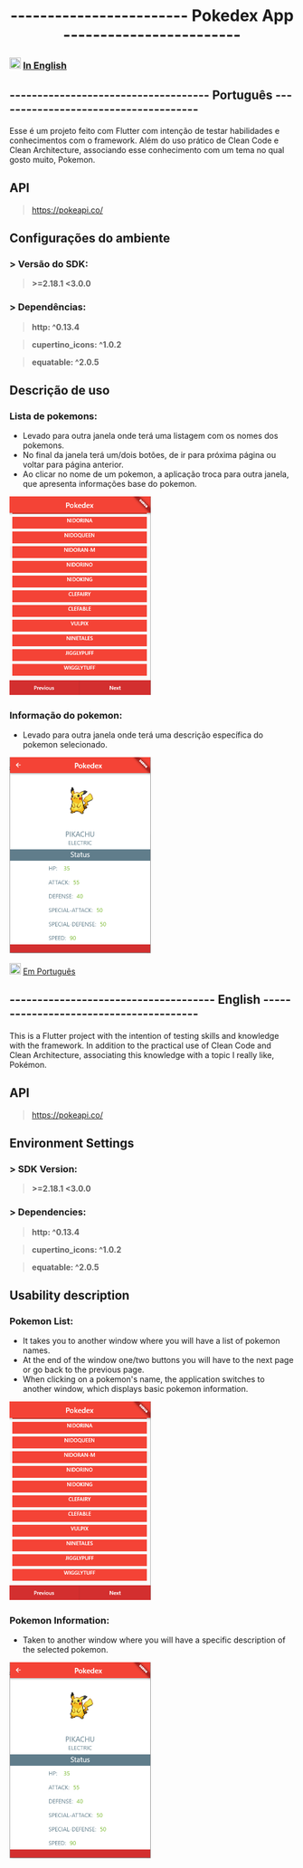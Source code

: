 <link href="https://cdn.jsdelivr.net/npm/bootstrap@5.0.2/dist/css/bootstrap.min.css" rel="stylesheet" integrity="sha384-EVSTQN3/azprG1Anm3QDgpJLIm9Nao0Yz1ztcQTwFspd3yD65VohhpuuCOmLASjC" crossorigin="anonymous">

# <center>    ------------------------ Pokedex App ------------------------</center>

### <a> <img src="https://cdn-icons-png.flaticon.com/512/197/197484.png" width="20" height="20"></img> [In English](#language-english)</a> 




## ------------------------------------ <a id="language-portugues"> Português </a>-------------------------------------


Esse é um projeto feito com Flutter com intenção de testar habilidades e conhecimentos com o framework.
Além do uso prático de Clean Code e Clean Architecture, associando esse conhecimento com um tema no qual gosto muito, Pokemon.

## API
 > https://pokeapi.co/

## Configurações do ambiente

### > Versão do SDK:  
 > **\>=2.18.1 <3.0.0**
### > Dependências:  
 > **http: ^0.13.4**
 
 > **cupertino_icons: ^1.0.2**
 
 > **equatable: ^2.0.5**
 
 ## Descrição de uso
 
 ### Lista de pokemons:
 
 - Levado para outra janela onde terá uma listagem com os nomes dos pokemons.
 - No final da janela terá um/dois botões, de ir para próxima página ou voltar para página anterior.
 - Ao clicar no nome de um pokemon, a aplicação troca para outra janela, que apresenta informações base do pokemon.

 <img src="images/list_pokemon.png" width="250" > </img>




 ### Informação do pokemon:
   - Levado para outra janela onde terá uma descrição específica do pokemon selecionado.
 
 
 <img src="images/data_pokemon.png" width="250" > </img>


<a> <img src="https://cdn-icons-png.flaticon.com/512/197/197386.png" width="20" height="20"></img> [Em Português](#language-portugues) </a>
## ------------------------------------- <a id="language-english"> English </a> ---------------------------------------

This is a Flutter project with the intention of testing skills and knowledge with the framework.
In addition to the practical use of Clean Code and Clean Architecture, associating this knowledge with a topic I really like, Pokémon.

## API
 > https://pokeapi.co/

## Environment Settings

### > SDK Version:  
 > **\>=2.18.1 <3.0.0**
### > Dependencies:  
 > **http: ^0.13.4**
 
 > **cupertino_icons: ^1.0.2**
 
 > **equatable: ^2.0.5**
 
 ## Usability description
 
 ### Pokemon List:
  - It takes you to another window where you will have a list of pokemon names.
  - At the end of the window one/two buttons you will have to the next page or go back to the previous page.
  - When clicking on a pokemon's name, the application switches to another window, which displays basic pokemon information.
  
  
  
  <img src="images/list_pokemon.png" width="250" > </img>
  
 ### Pokemon Information:
  - Taken to another window where you will have a specific description of the selected pokemon.
  
  
<img src="images/data_pokemon.png" width="250" > </img>
